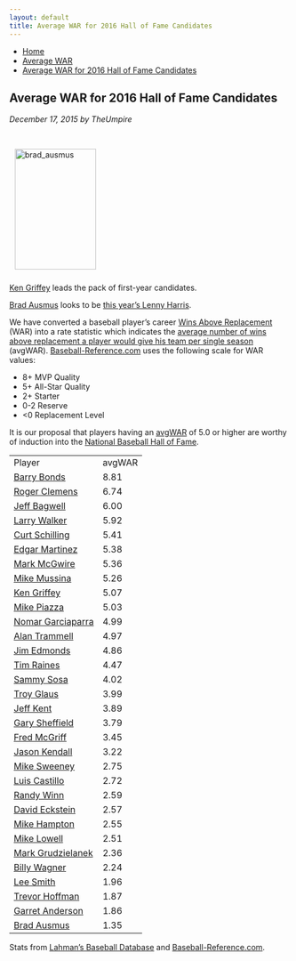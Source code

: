 ```yaml
---
layout: default
title: Average WAR for 2016 Hall of Fame Candidates
---
```

<nav class="breadcrumb" aria-label="breadcrumbs">
  <ul>
    <li><a href="{{ site.url }}{{ site.baseurl }}/index.html">Home</a></li>
    <li><a href="avg-war-home.html">Average WAR</a></li>
    <li class="is-active"><a href="#" aria-current="page">Average WAR for 2016 Hall of Fame Candidates</a></li>
  </ul>
</nav>

<section class="storycontent">
  <h1>Average WAR for 2016 Hall of Fame Candidates</h1>
  <p><em>December 17, 2015 by TheUmpire</em></p>
  <br />
  
  <p><a title="Brad Ausmus" href="https://en.wikipedia.org/wiki/Brad_Ausmus#/media/File:Brad_Ausmus_on_August_1,_2015.jpg"><img style="border-bottom: 0px; border-left: 0px; margin: 0px 0px 10px 10px; display: inline; border-top: 0px; border-right: 0px" title="brad_ausmus" alt="brad_ausmus" class="float-right" src="{{ site.url }}{{ site.baseurl }}/assets/images/brad_ausmus.jpg" width="146" height="217" /></a></p>
  <p><a href="http://www.baseball-reference.com/players/g/griffke02.shtml">Ken Griffey</a> leads the pack of first-year candidates.</p>
  <p><a href="http://www.baseball-reference.com/players/a/ausmubr01.shtml">Brad Ausmus</a> looks to be <a href="{{ site.url }}{{ site.baseurl }}/pages/lenny-harris-for-hall-of-fame-huh.html">this year’s Lenny Harris</a>.</p>
  <p>We have converted a baseball player’s career <a href="http://saberlibrary.com/misc/war/">Wins Above Replacement</a> (WAR) into a rate statistic which indicates the <a href="{{ site.url }}{{ site.baseurl }}/pages/avg-war.html">average number of wins above replacement a player would give his team per single season</a> (avgWAR). <a href="http://www.baseball-reference.com">Baseball-Reference.com</a> uses the following scale for WAR values:</p>
  <ul>
  <li>8+ MVP Quality </li>
  <li>5+ All-Star Quality </li>
  <li>2+ Starter </li>
  <li>0-2 Reserve </li>
  <li>&lt;0 Replacement Level </li>
  </ul>
  <p>It is our proposal that players having an <a href="{{ site.url }}{{ site.baseurl }}/pages/avg-war.html">avgWAR</a> of 5.0 or higher are worthy of induction into the <a href="http://baseballhall.org/">National Baseball Hall of Fame</a>.</p>
  <table class="avg-war-players">
  <tbody>
  <tr class="avg-war-players-header">
  <td>Player</td>
  <td>avgWAR</td>
  </tr>
  <tr class="avg-war-hof">
  <td><a href="http://www.baseball-reference.com/players/b/bondsba01.shtml">Barry Bonds</a></td>
  <td>8.81</td>
  </tr>
  <tr class="avg-war-hof">
  <td><a href="http://www.baseball-reference.com/players/c/clemero02.shtml">Roger Clemens</a></td>
  <td>6.74</td>
  </tr>
  <tr class="avg-war-hof">
  <td><a href="http://www.baseball-reference.com/players/b/bagweje01.shtml">Jeff Bagwell</a></td>
  <td>6.00</td>
  </tr>
  <tr class="avg-war-hof">
  <td><a href="http://www.baseball-reference.com/players/w/walkela01.shtml">Larry Walker</a></td>
  <td>5.92</td>
  </tr>
  <tr class="avg-war-hof">
  <td><a href="http://www.baseball-reference.com/players/s/schilcu01.shtml">Curt Schilling</a></td>
  <td>5.41</td>
  </tr>
  <tr class="avg-war-hof">
  <td><a href="http://www.baseball-reference.com/players/m/martied01.shtml">Edgar Martinez</a></td>
  <td>5.38</td>
  </tr>
  <tr class="avg-war-hof">
  <td><a href="http://www.baseball-reference.com/players/m/mcgwima01.shtml">Mark McGwire</a></td>
  <td>5.36</td>
  </tr>
  <tr class="avg-war-hof">
  <td><a href="http://www.baseball-reference.com/players/m/mussimi01.shtml">Mike Mussina</a></td>
  <td>5.26</td>
  </tr>
  <tr class="avg-war-hof">
  <td><a href="http://www.baseball-reference.com/players/g/griffke02.shtml">Ken Griffey</a></td>
  <td>5.07</td>
  </tr>
  <tr class="avg-war-hof">
  <td><a href="http://www.baseball-reference.com/players/p/piazzmi01.shtml">Mike Piazza</a></td>
  <td>5.03</td>
  </tr>
  <tr>
  <td><a href="http://www.baseball-reference.com/players/g/garcino01.shtml">Nomar Garciaparra</a></td>
  <td>4.99</td>
  </tr>
  <tr>
  <td><a href="http://www.baseball-reference.com/players/t/trammal01.shtml">Alan Trammell</a></td>
  <td>4.97</td>
  </tr>
  <tr>
  <td><a href="http://www.baseball-reference.com/players/e/edmonji01.shtml">Jim Edmonds</a></td>
  <td>4.86</td>
  </tr>
  <tr>
  <td><a href="http://www.baseball-reference.com/players/r/raineti01.shtml">Tim Raines</a></td>
  <td>4.47</td>
  </tr>
  <tr>
  <td><a href="http://www.baseball-reference.com/players/s/sosasa01.shtml">Sammy Sosa</a></td>
  <td>4.02</td>
  </tr>
  <tr>
  <td><a href="http://www.baseball-reference.com/players/g/glaustr01.shtml">Troy Glaus</a></td>
  <td>3.99</td>
  </tr>
  <tr>
  <td><a href="http://www.baseball-reference.com/players/k/kentje01.shtml">Jeff Kent</a></td>
  <td>3.89</td>
  </tr>
  <tr>
  <td><a href="http://www.baseball-reference.com/players/s/sheffga01.shtml">Gary Sheffield</a></td>
  <td>3.79</td>
  </tr>
  <tr>
  <td><a href="http://www.baseball-reference.com/players/m/mcgrifr01.shtml">Fred McGriff</a></td>
  <td>3.45</td>
  </tr>
  <tr>
  <td><a href="http://www.baseball-reference.com/players/k/kendaja01.shtml">Jason Kendall</a></td>
  <td>3.22</td>
  </tr>
  <tr>
  <td><a href="http://www.baseball-reference.com/players/s/sweenmi01.shtml">Mike Sweeney</a></td>
  <td>2.75</td>
  </tr>
  <tr>
  <td><a href="http://www.baseball-reference.com/players/c/castilu01.shtml">Luis Castillo</a></td>
  <td>2.72</td>
  </tr>
  <tr>
  <td><a href="http://www.baseball-reference.com/players/w/winnra01.shtml">Randy Winn</a></td>
  <td>2.59</td>
  </tr>
  <tr>
  <td><a href="http://www.baseball-reference.com/players/e/eckstda01.shtml">David Eckstein</a></td>
  <td>2.57</td>
  </tr>
  <tr>
  <td><a href="http://www.baseball-reference.com/players/h/hamptmi01.shtml">Mike Hampton</a></td>
  <td>2.55</td>
  </tr>
  <tr>
  <td><a href="http://www.baseball-reference.com/players/l/lowelmi01.shtml">Mike Lowell</a></td>
  <td>2.51</td>
  </tr>
  <tr>
  <td><a href="http://www.baseball-reference.com/players/g/grudzma01.shtml">Mark Grudzielanek</a></td>
  <td>2.36</td>
  </tr>
  <tr>
  <td><a href="http://www.baseball-reference.com/players/w/wagnebi02.shtml">Billy Wagner</a></td>
  <td>2.24</td>
  </tr>
  <tr>
  <td><a href="http://www.baseball-reference.com/players/s/smithle02.shtml">Lee Smith</a></td>
  <td>1.96</td>
  </tr>
  <tr>
  <td><a href="http://www.baseball-reference.com/players/h/hoffmtr01.shtml">Trevor Hoffman</a></td>
  <td>1.87</td>
  </tr>
  <tr>
  <td><a href="http://www.baseball-reference.com/players/a/anderga01.shtml">Garret Anderson</a></td>
  <td>1.86</td>
  </tr>
  <tr>
  <td><a href="http://www.baseball-reference.com/players/a/ausmubr01.shtml">Brad Ausmus</a></td>
  <td>1.35</td>
  </tr>
  </tbody>
  </table>
  <p>Stats from <a href="http://baseball1.com/statistics/">Lahman’s Baseball Database</a> and <a href="http://www.baseball-reference.com/">Baseball-Reference.com</a>.</p>
 
</section>
